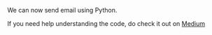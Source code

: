 We can now send email using Python.

If you need help understanding the code, do check it out on 
[Medium](https://medium.com/@abperni/writing-code-to-send-emails-b16de640c534)